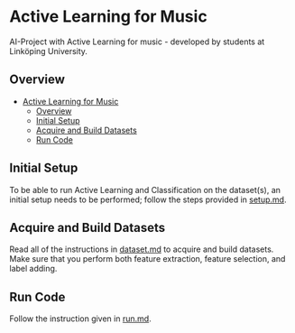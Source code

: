 # Active Learning for Music
AI-Project with Active Learning for music - developed by students at Linköping University.

## Overview

- [Active Learning for Music](#active-learning-for-music)
  - [Overview](#overview)
  - [Initial Setup](#initial-setup)
  - [Acquire and Build Datasets](#acquire-and-build-datasets)
  - [Run Code](#run-code)


## Initial Setup
To be able to run Active Learning and Classification on the dataset(s), an initial setup needs to be performed; follow the steps provided in [setup.md](docs/setup.md).


## Acquire and Build Datasets
Read all of the instructions in [dataset.md](docs/dataset.md) to acquire and build datasets. Make sure that you perform both feature extraction, feature selection, and label adding.

## Run Code
Follow the instruction given in [run.md](docs/run.md).
